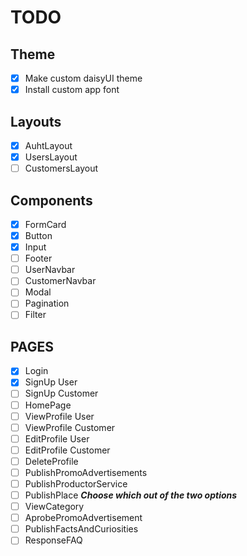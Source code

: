 # TODO

## Theme

- [x] Make custom daisyUI theme
- [x] Install custom app font

## Layouts

- [x] AuhtLayout
- [x] UsersLayout
- [ ] CustomersLayout

## Components

- [x] FormCard
- [x] Button
- [x] Input
- [ ] Footer
- [ ] UserNavbar
- [ ] CustomerNavbar
- [ ] Modal
- [ ] Pagination
- [ ] Filter

## PAGES

- [x] Login
- [x] SignUp User
- [ ] SignUp Customer
- [ ] HomePage
- [ ] ViewProfile User
- [ ] ViewProfile Customer
- [ ] EditProfile User
- [ ] EditProfile Customer
- [ ] DeleteProfile
- [ ] PublishPromoAdvertisements
- [ ] PublishProductorService
- [ ] PublishPlace _**Choose which out of the two options**_
- [ ] ViewCategory
- [ ] AprobePromoAdvertisement
- [ ] PublishFactsAndCuriosities
- [ ] ResponseFAQ
